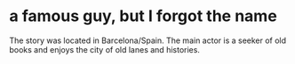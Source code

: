 # a famous guy, but I forgot the name

The story was located in Barcelona/Spain. The main actor is a seeker of old books and 
enjoys the city of old lanes and histories. 
